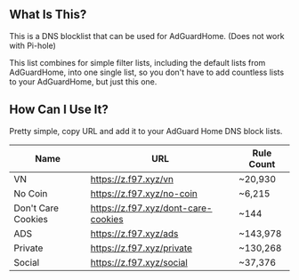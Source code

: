 ## What Is This?

This is a DNS blocklist that can be used for AdGuardHome. (Does not work with Pi-hole)

This list combines for simple filter lists, including the default lists from
AdGuardHome, into one single list, so you don't have to add countless lists to your
AdGuardHome, but just this one.

## How Can I Use It?

Pretty simple, copy URL and add it to your AdGuard Home DNS block lists.

| Name               | URL                                   | Rule Count |
| ------------------ | ------------------------------------- | ---------- |
| VN                 | <https://z.f97.xyz/vn>                | \~20,930   |
| No Coin            | <https://z.f97.xyz/no-coin>           | \~6,215    |
| Don't Care Cookies | <https://z.f97.xyz/dont-care-cookies> | \~144      |
| ADS                | <https://z.f97.xyz/ads>               | \~143,978  |
| Private            | <https://z.f97.xyz/private>           | \~130,268  |
| Social             | <https://z.f97.xyz/social>            | \~37,376   |
